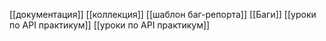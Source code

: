 [[документация]]
[[коллекция]]
[[шаблон баг-репорта]]
[[Баги]]
[[уроки по API практикум]]
[[уроки по API практикум]]
